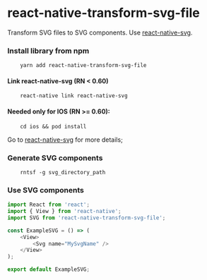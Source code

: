 # react-native-transform-svg-file

Transform SVG files to SVG components. Use [react-native-svg](https://github.com/react-native-community/react-native-svg#installation).

### Install library from npm
```
    yarn add react-native-transform-svg-file
```

#### Link react-native-svg (RN < 0.60)

```
    react-native link react-native-svg
```


#### Needed only for IOS (RN >= 0.60):

```
    cd ios && pod install
```

Go to [react-native-svg](https://github.com/react-native-community/react-native-svg#installation) for more details;

### Generate SVG components

```
    rntsf -g svg_directory_path
```

### Use SVG components

```js
import React from 'react';
import { View } from 'react-native';
import SVG from 'react-native-transform-svg-file';

const ExampleSVG = () => (
    <View>
        <Svg name="MySvgName" />
    </View>
);

export default ExampleSVG;
```

